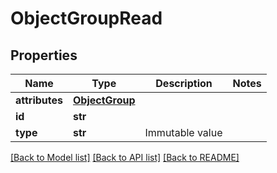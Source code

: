 # ObjectGroupRead


## Properties
Name | Type | Description | Notes
------------ | ------------- | ------------- | -------------
**attributes** | [**ObjectGroup**](ObjectGroup.md) |  | 
**id** | **str** |  | 
**type** | **str** | Immutable value | 

[[Back to Model list]](../README.md#documentation-for-models) [[Back to API list]](../README.md#documentation-for-api-endpoints) [[Back to README]](../README.md)


